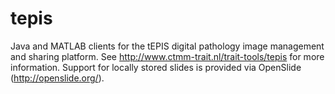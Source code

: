 # tepis

Java and MATLAB clients for the tEPIS digital pathology image management and sharing platform. See http://www.ctmm-trait.nl/trait-tools/tepis for more information. Support for locally stored slides is provided via OpenSlide (http://openslide.org/).
